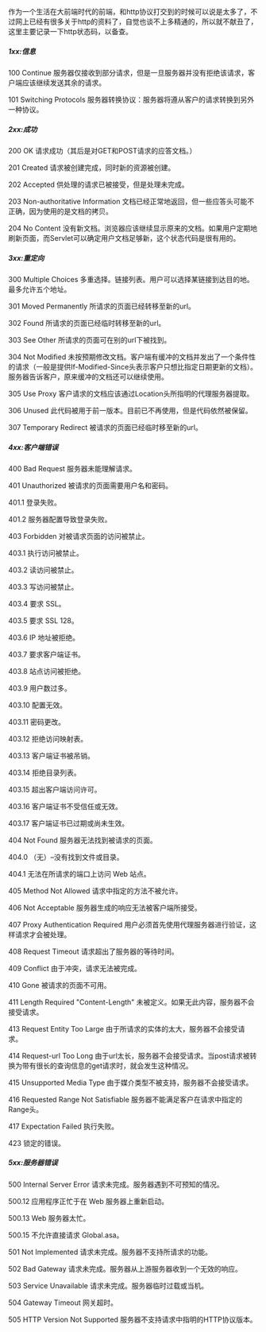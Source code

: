 作为一个生活在大前端时代的前端，和http协议打交到的时候可以说是太多了，不过网上已经有很多关于http的资料了，自觉也谈不上多精通的，所以就不献丑了，这里主要记录一下http状态码，以备查。

##### 1xx:信息
100 Continue
服务器仅接收到部分请求，但是一旦服务器并没有拒绝该请求，客户端应该继续发送其余的请求。

101 Switching Protocols
服务器转换协议：服务器将遵从客户的请求转换到另外一种协议。

##### 2xx:成功
200 OK
请求成功（其后是对GET和POST请求的应答文档。）

 201 Created
请求被创建完成，同时新的资源被创建。

202 Accepted
供处理的请求已被接受，但是处理未完成。

203 Non-authoritative Information
文档已经正常地返回，但一些应答头可能不正确，因为使用的是文档的拷贝。

204 No Content
没有新文档。浏览器应该继续显示原来的文档。如果用户定期地刷新页面，而Servlet可以确定用户文档足够新，这个状态代码是很有用的。

##### 3xx:重定向
300 Multiple Choices
多重选择。链接列表。用户可以选择某链接到达目的地。最多允许五个地址。

301 Moved Permanently
所请求的页面已经转移至新的url。

302 Found
所请求的页面已经临时转移至新的url。

303 See Other
所请求的页面可在别的url下被找到。

304 Not Modified
未按预期修改文档。客户端有缓冲的文档并发出了一个条件性的请求（一般是提供If-Modified-Since头表示客户只想比指定日期更新的文档）。服务器告诉客户，原来缓冲的文档还可以继续使用。

305 Use Proxy
客户请求的文档应该通过Location头所指明的代理服务器提取。

306 Unused
此代码被用于前一版本。目前已不再使用，但是代码依然被保留。

307 Temporary Redirect
被请求的页面已经临时移至新的url。

##### 4xx:客户端错误
400 Bad Request
服务器未能理解请求。

401 Unauthorized
被请求的页面需要用户名和密码。

401.1
登录失败。

401.2
服务器配置导致登录失败。

403 Forbidden
对被请求页面的访问被禁止。

403.1
执行访问被禁止。

403.2
读访问被禁止。

403.3
写访问被禁止。

403.4
要求 SSL。

403.5
要求 SSL 128。

403.6
IP 地址被拒绝。

403.7
要求客户端证书。

403.8
站点访问被拒绝。

403.9
用户数过多。

403.10
配置无效。

403.11
密码更改。

403.12
拒绝访问映射表。

403.13
客户端证书被吊销。

403.14
拒绝目录列表。

403.15
超出客户端访问许可。

403.16
客户端证书不受信任或无效。

403.17
客户端证书已过期或尚未生效。

404 Not Found
服务器无法找到被请求的页面。

404.0
（无）–没有找到文件或目录。

404.1
无法在所请求的端口上访问 Web 站点。

405 Method Not Allowed
请求中指定的方法不被允许。

406 Not Acceptable
服务器生成的响应无法被客户端所接受。

407 Proxy Authentication Required
用户必须首先使用代理服务器进行验证，这样请求才会被处理。

408 Request Timeout
请求超出了服务器的等待时间。

409 Conflict
由于冲突，请求无法被完成。

410 Gone
被请求的页面不可用。

411 Length Required
"Content-Length" 未被定义。如果无此内容，服务器不会接受请求。

413 Request Entity Too Large
由于所请求的实体的太大，服务器不会接受请求。

414 Request-url Too Long
由于url太长，服务器不会接受请求。当post请求被转换为带有很长的查询信息的get请求时，就会发生这种情况。

415 Unsupported Media Type
由于媒介类型不被支持，服务器不会接受请求。

416 Requested Range Not Satisfiable
服务器不能满足客户在请求中指定的Range头。

417 Expectation Failed
执行失败。

423
锁定的错误。

##### 5xx:服务器错误
500 Internal Server Error
请求未完成。服务器遇到不可预知的情况。

500.12
应用程序正忙于在 Web 服务器上重新启动。

500.13
Web 服务器太忙。

500.15
不允许直接请求 Global.asa。

501 Not Implemented
请求未完成。服务器不支持所请求的功能。

502 Bad Gateway
请求未完成。服务器从上游服务器收到一个无效的响应。

503 Service Unavailable
请求未完成。服务器临时过载或当机。

504 Gateway Timeout
网关超时。

505 HTTP Version Not Supported
服务器不支持请求中指明的HTTP协议版本。